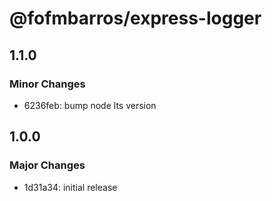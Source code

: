 # @fofmbarros/express-logger

## 1.1.0

### Minor Changes

- 6236feb: bump node lts version

## 1.0.0

### Major Changes

- 1d31a34: initial release
